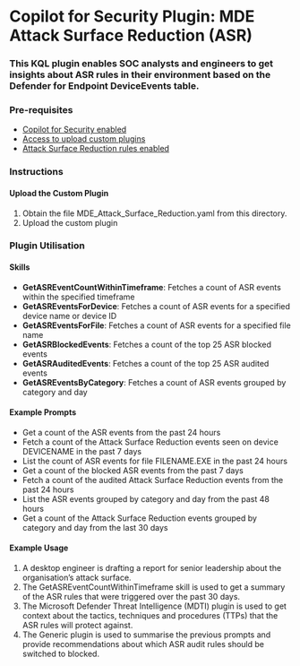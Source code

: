 # Copilot for Security Plugin: MDE Attack Surface Reduction (ASR)

### **This KQL plugin enables SOC analysts and engineers to get insights about ASR rules in their environment based on the Defender for Endpoint DeviceEvents table.**

### Pre-requisites

-   [Copilot for Security enabled](https://learn.microsoft.com/en-us/security-copilot/get-started-security-copilot#onboarding-to-microsoft-security-copilot)
-   [Access to upload custom plugins](https://learn.microsoft.com/en-us/security-copilot/manage-plugins?tabs=securitycopilotplugin#managing-custom-plugins)
-   [Attack Surface Reduction rules enabled](https://learn.microsoft.com/en-us/defender-endpoint/overview-attack-surface-reduction#configure-attack-surface-reduction-capabilities)

### Instructions

#### Upload the Custom Plugin

1.  Obtain the file MDE_Attack_Surface_Reduction.yaml from this directory.
2.  Upload the custom plugin

### Plugin Utilisation

#### Skills

- **GetASREventCountWithinTimeframe**: Fetches a count of ASR events within the specified timeframe
- **GetASREventsForDevice**: Fetches a count of ASR events for a specified device name or device ID
- **GetASREventsForFile**: Fetches a count of ASR events for a specified file name
- **GetASRBlockedEvents**: Fetches a count of the top 25 ASR blocked events
- **GetASRAuditedEvents**: Fetches a count of the top 25 ASR audited events
- **GetASREventsByCategory**: Fetches a count of ASR events grouped by category and day

#### Example Prompts

- Get a count of the ASR events from the past 24 hours
- Fetch a count of the Attack Surface Reduction events seen on device DEVICENAME in the past 7 days
- List the count of ASR events for file FILENAME.EXE in the past 24 hours
- Get a count of the blocked ASR events from the past 7 days
- Fetch a count of the audited Attack Surface Reduction events from the past 24 hours
- List the ASR events grouped by category and day from the past 48 hours
- Get a count of the Attack Surface Reduction events grouped by category and day from the last 30 days

#### Example Usage

1. A desktop engineer is drafting a report for senior leadership about the organisation’s attack surface.
2. The GetASREventCountWithinTimeframe skill is used to get a summary of the ASR rules that were triggered over the past 30 days.
3. The Microsoft Defender Threat Intelligence (MDTI) plugin is used to get context about the tactics, techniques and procedures (TTPs) that the ASR rules will protect against.
4. The Generic plugin is used to summarise the previous prompts and provide recommendations about which ASR audit rules should be switched to blocked.

